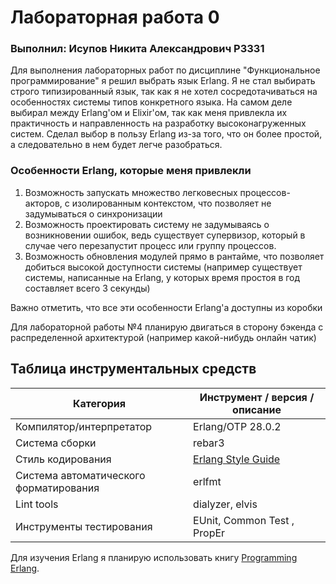# Лабораторная работа 0
### Выполнил: Исупов Никита Александрович P3331

Для выполнения лабораторных работ по дисциплине "Функциональное программирование" я решил выбрать язык Erlang. Я не стал выбирать строго типизированный язык, так как я не хотел сосредотачиваться на особенностях системы типов конкретного языка. На самом деле выбирал между Erlang'ом и Elixir'ом, так как меня привлекла их практичность и направленность на разработку высоконагруженных систем. Сделал выбор в пользу Erlang из-за того, что он более простой, а следовательно в нем будет легче разобраться.

### Особенности Erlang, которые меня привлекли
1. Возможность запускать множество легковесных процессов-акторов, с изолированным контекстом, что позволяет не задумываться о синхронизации
2. Возможность проектировать систему не задумываясь о возникновении ошибок, ведь существует супервизор, который в случае чего перезапустит процесс или группу процессов. 
3. Возможность обновления модулей прямо в рантайме, что позволяет добиться высокой доступности системы (например существует системы, написанные на Erlang, у которых время простоя в год составляет всего 3 секунды)

Важно отметить, что все эти особенности Erlang'а доступны из коробки

Для лабораторной работы №4 планирую двигаться в сторону бэкенда с распределенной архитектурой (например какой-нибудь онлайн чатик)

## Таблица инструментальных средств

| Категория                          | Инструмент / версия / описание                                   |
|-----------------------------------|------------------------------------------------------------------|
| Компилятор/интерпретатор           | Erlang/OTP 28.0.2                                                |
| Система сборки                     | rebar3                                                           |
| Стиль кодирования                  | [Erlang Style Guide](https://github.com/nuex/erlang-style-guide) |
| Система автоматического форматирования | erlfmt                                                           |
| Lint tools                         | dialyzer, elvis                                                  |
| Инструменты тестирования           | EUnit, Common Test , PropEr                                      |

Для изучения Erlang я планирую использовать книгу [Programming Erlang](https://gangrel.wordpress.com/wp-content/uploads/2015/08/programming-erlang-2nd-edition.pdf).

